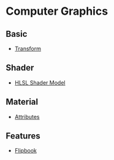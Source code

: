 
# Computer Graphics

## Basic

- [Transform](./basic/transform.md)

## Shader

- [HLSL Shader Model](./shader/shaderModel.md)

## Material

- [Attributes](./material/attributes.md)

## Features

- [Flipbook](./flipbook.md)
